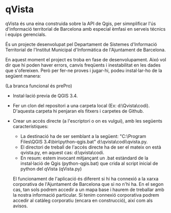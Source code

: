 # qVista

qVista és una eina construida sobre la API de Qgis, per simnplificar l'ús d'informació territorial de Barcelona amb especial èmfasi en serveis técnics i equips gerencials.

És un projecte desenvolupat pel Departament de Sistemes d'Informació Territorial de l'Institut Municipal d'Informàtica de l'Ajuntament de Barcelona.

En aquest moment el project es troba en fase de desenvolupament. Aixó vol dir que hi poden haver errors, canvis freqüents i inestabilitat en les dades que s'ofereixen. Però per fer-ne proves i jugar-hi, podeu instal·lar-ho de la següent manera:

(La branca funcional és prePro)

- Instal·lació previa de QGIS 3.4.
- Fer un clon del repositori a una carpeta local (Ex: d:\Qvista\codi). D'aquesta carpeta hi penjaran els fitxers i carpetes de Github.
- Crear un accés directe (a l'escriptori o on es vulgui), amb les següents característiques:
  - La destinació ha de ser semblant a la següent: "C:\Program Files\QGIS 3.4\bin\python-qgis.bat" d:\qvista\codi\qvista.py.
  - El directori de treball de l'accés directe ha de ser el mateix on està qvista.py, en aquest cas: d:\qvista\codi.
  - En resum: estem invocant mitjançant un .bat estàndard de la instal·lació de Qgis (python-qgis.bat) que crida al script inicial de python del qVista (qVista.py)
  
  El funcionament de l'aplicació és diferent si hi ha connexió a la xarxa corporativa de l'Ajuntament de Barcelona que si no n'hi ha. En el segon cas, tan sols podrem accedir a un mapa base i haurem de treballar amb la nostra informació particular. Si tenim connexió corporativa podrem accedir al catàleg corporatiu (encara en construcció), així com als avisos.

  

